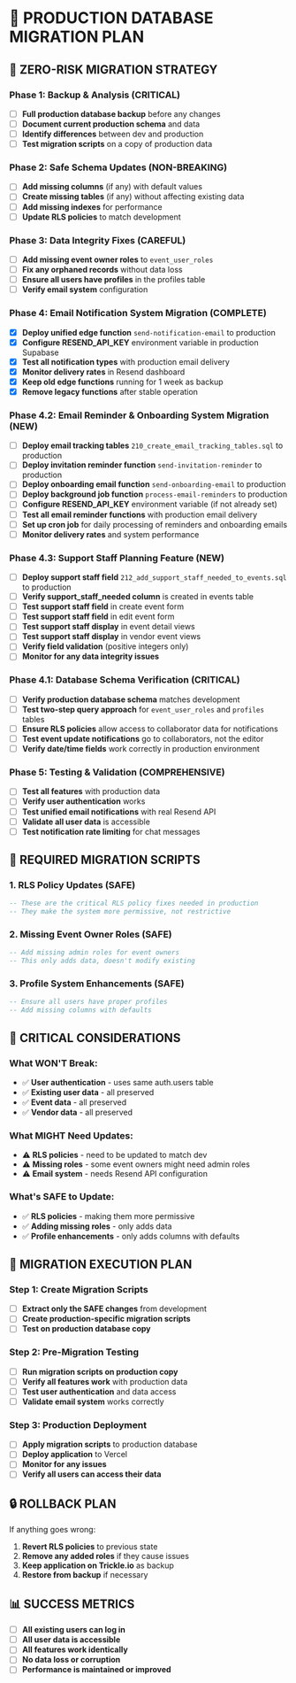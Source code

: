 # 🚀 PRODUCTION DATABASE MIGRATION PLAN

## 🎯 **ZERO-RISK MIGRATION STRATEGY**

### **Phase 1: Backup & Analysis** (CRITICAL)
- [ ] **Full production database backup** before any changes
- [ ] **Document current production schema** and data
- [ ] **Identify differences** between dev and production
- [ ] **Test migration scripts** on a copy of production data

### **Phase 2: Safe Schema Updates** (NON-BREAKING)
- [ ] **Add missing columns** (if any) with default values
- [ ] **Create missing tables** (if any) without affecting existing data
- [ ] **Add missing indexes** for performance
- [ ] **Update RLS policies** to match development

### **Phase 3: Data Integrity Fixes** (CAREFUL)
- [ ] **Add missing event owner roles** to `event_user_roles`
- [ ] **Fix any orphaned records** without data loss
- [ ] **Ensure all users have profiles** in the profiles table
- [ ] **Verify email system** configuration

### **Phase 4: Email Notification System Migration** (COMPLETE)
- [x] **Deploy unified edge function** `send-notification-email` to production
- [x] **Configure RESEND_API_KEY** environment variable in production Supabase
- [x] **Test all notification types** with production email delivery
- [x] **Monitor delivery rates** in Resend dashboard
- [x] **Keep old edge functions** running for 1 week as backup
- [x] **Remove legacy functions** after stable operation

### **Phase 4.2: Email Reminder & Onboarding System Migration** (NEW)
- [ ] **Deploy email tracking tables** `210_create_email_tracking_tables.sql` to production
- [ ] **Deploy invitation reminder function** `send-invitation-reminder` to production
- [ ] **Deploy onboarding email function** `send-onboarding-email` to production
- [ ] **Deploy background job function** `process-email-reminders` to production
- [ ] **Configure RESEND_API_KEY** environment variable (if not already set)
- [ ] **Test all email reminder functions** with production email delivery
- [ ] **Set up cron job** for daily processing of reminders and onboarding emails
- [ ] **Monitor delivery rates** and system performance

### **Phase 4.3: Support Staff Planning Feature** (NEW)
- [ ] **Deploy support staff field** `212_add_support_staff_needed_to_events.sql` to production
- [ ] **Verify support_staff_needed column** is created in events table
- [ ] **Test support staff field** in create event form
- [ ] **Test support staff field** in edit event form
- [ ] **Test support staff display** in event detail views
- [ ] **Test support staff display** in vendor event views
- [ ] **Verify field validation** (positive integers only)
- [ ] **Monitor for any data integrity issues**

### **Phase 4.1: Database Schema Verification** (CRITICAL)
- [ ] **Verify production database schema** matches development
- [ ] **Test two-step query approach** for `event_user_roles` and `profiles` tables
- [ ] **Ensure RLS policies** allow access to collaborator data for notifications
- [ ] **Test event update notifications** go to collaborators, not the editor
- [ ] **Verify date/time fields** work correctly in production environment

### **Phase 5: Testing & Validation** (COMPREHENSIVE)
- [ ] **Test all features** with production data
- [ ] **Verify user authentication** works
- [ ] **Test unified email notifications** with real Resend API
- [ ] **Validate all user data** is accessible
- [ ] **Test notification rate limiting** for chat messages

## 🔧 **REQUIRED MIGRATION SCRIPTS**

### **1. RLS Policy Updates** (SAFE)
```sql
-- These are the critical RLS policy fixes needed in production
-- They make the system more permissive, not restrictive
```

### **2. Missing Event Owner Roles** (SAFE)
```sql
-- Add missing admin roles for event owners
-- This only adds data, doesn't modify existing
```

### **3. Profile System Enhancements** (SAFE)
```sql
-- Ensure all users have proper profiles
-- Add missing columns with defaults
```

## 🚨 **CRITICAL CONSIDERATIONS**

### **What WON'T Break:**
- ✅ **User authentication** - uses same auth.users table
- ✅ **Existing user data** - all preserved
- ✅ **Event data** - all preserved
- ✅ **Vendor data** - all preserved

### **What MIGHT Need Updates:**
- ⚠️ **RLS policies** - need to be updated to match dev
- ⚠️ **Missing roles** - some event owners might need admin roles
- ⚠️ **Email system** - needs Resend API configuration

### **What's SAFE to Update:**
- ✅ **RLS policies** - making them more permissive
- ✅ **Adding missing roles** - only adds data
- ✅ **Profile enhancements** - only adds columns with defaults

## 🎯 **MIGRATION EXECUTION PLAN**

### **Step 1: Create Migration Scripts**
- [ ] **Extract only the SAFE changes** from development
- [ ] **Create production-specific migration scripts**
- [ ] **Test on production database copy**

### **Step 2: Pre-Migration Testing**
- [ ] **Run migration scripts on production copy**
- [ ] **Verify all features work** with production data
- [ ] **Test user authentication** and data access
- [ ] **Validate email system** works correctly

### **Step 3: Production Deployment**
- [ ] **Apply migration scripts** to production database
- [ ] **Deploy application** to Vercel
- [ ] **Monitor for any issues**
- [ ] **Verify all users can access their data**

## 🔒 **ROLLBACK PLAN**

If anything goes wrong:
1. **Revert RLS policies** to previous state
2. **Remove any added roles** if they cause issues
3. **Keep application on Trickle.io** as backup
4. **Restore from backup** if necessary

## 📊 **SUCCESS METRICS**

- [ ] **All existing users can log in**
- [ ] **All user data is accessible**
- [ ] **All features work identically**
- [ ] **No data loss or corruption**
- [ ] **Performance is maintained or improved**
